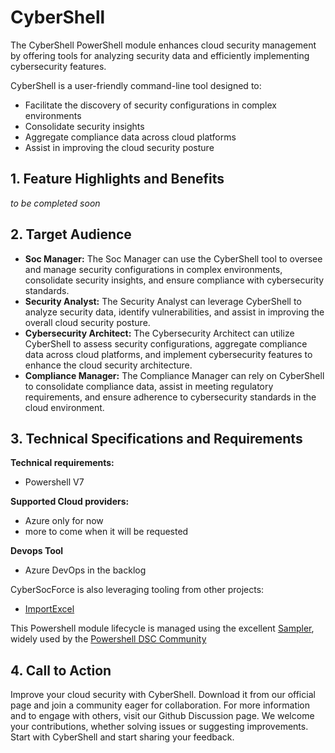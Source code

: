 # CyberShell
The CyberShell PowerShell module enhances cloud security management by offering tools for analyzing security data and efficiently implementing cybersecurity features.

CyberShell is a user-friendly command-line tool designed to:
- Facilitate the discovery of security configurations in complex environments
- Consolidate security insights
- Aggregate compliance data across cloud platforms
- Assist in improving the cloud security posture

## 1. Feature Highlights and Benefits
*to be completed soon*

## 2. Target Audience
- **Soc Manager:** The Soc Manager can use the CyberShell tool to oversee and manage security configurations in complex environments, consolidate security insights, and ensure compliance with cybersecurity standards.
- **Security Analyst:** The Security Analyst can leverage CyberShell to analyze security data, identify vulnerabilities, and assist in improving the overall cloud security posture.
- **Cybersecurity Architect:** The Cybersecurity Architect can utilize CyberShell to assess security configurations, aggregate compliance data across cloud platforms, and implement cybersecurity features to enhance the cloud security architecture.
- **Compliance Manager:** The Compliance Manager can rely on CyberShell to consolidate compliance data, assist in meeting regulatory requirements, and ensure adherence to cybersecurity standards in the cloud environment.

## 3. Technical Specifications and Requirements

**Technical requirements:**
- Powershell V7

**Supported Cloud providers:**
- Azure only  for now
- more to come when it will be requested

**Devops Tool**
- Azure DevOps in the backlog

CyberSocForce is also leveraging tooling from other projects:
- [ImportExcel](https://github.com/dfinke/ImportExcel)

This Powershell module lifecycle is managed using the excellent [Sampler](https://github.com/gaelcolas/Sampler), widely used by the [Powershell DSC Community](https://dsccommunity.org/)

## 4. Call to Action

Improve your cloud security with CyberShell. Download it from our official page and join a community eager for collaboration. For more information and to engage with others, visit our Github Discussion page. We welcome your contributions, whether solving issues or suggesting improvements. Start with CyberShell and start sharing your feedback.
